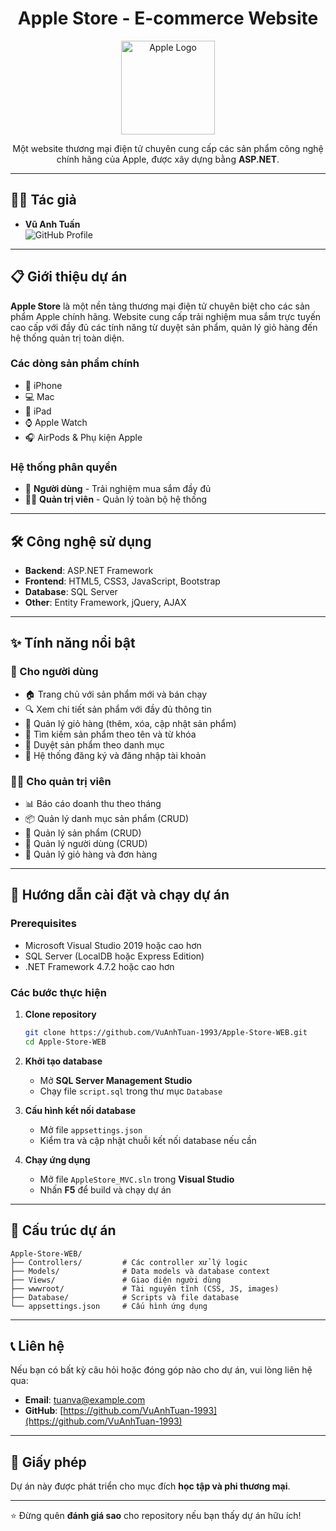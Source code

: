 <h1 align="center">Apple Store - E-commerce Website</h1>

<p align="center">
  <img src="https://upload.wikimedia.org/wikipedia/commons/thumb/f/fa/Apple_logo_black.svg/1000px-Apple_logo_black.svg.png" alt="Apple Logo" width="150"/>
</p>

<p align="center">
  Một website thương mại điện tử chuyên cung cấp các sản phẩm công nghệ chính hãng của Apple,  
  được xây dựng bằng <b>ASP.NET</b>.
</p>

---

## 👨‍💻 Tác giả
- **Vũ Anh Tuấn**  
![GitHub Profile](https://img.shields.io/badge/GitHub-Profile-blue?logo=github)  

---


## 📋 Giới thiệu dự án
**Apple Store** là một nền tảng thương mại điện tử chuyên biệt cho các sản phẩm Apple chính hãng. Website cung cấp trải nghiệm mua sắm trực tuyến cao cấp với đầy đủ các tính năng từ duyệt sản phẩm, quản lý giỏ hàng đến hệ thống quản trị toàn diện.

### Các dòng sản phẩm chính
- 📱 iPhone  
- 💻 Mac  
- 📘 iPad  
- ⌚️ Apple Watch  
- 🎧 AirPods & Phụ kiện Apple  

### Hệ thống phân quyền
- 👤 **Người dùng** - Trải nghiệm mua sắm đầy đủ  
- 👨‍💼 **Quản trị viên** - Quản lý toàn bộ hệ thống  

---

## 🛠 Công nghệ sử dụng
- **Backend**: ASP.NET Framework  
- **Frontend**: HTML5, CSS3, JavaScript, Bootstrap  
- **Database**: SQL Server  
- **Other**: Entity Framework, jQuery, AJAX  

---

## ✨ Tính năng nổi bật

### 👤 Cho người dùng
- 🏠 Trang chủ với sản phẩm mới và bán chạy  
- 🔍 Xem chi tiết sản phẩm với đầy đủ thông tin  
- 🛒 Quản lý giỏ hàng (thêm, xóa, cập nhật sản phẩm)  
- 🔎 Tìm kiếm sản phẩm theo tên và từ khóa  
- 📂 Duyệt sản phẩm theo danh mục  
- 👥 Hệ thống đăng ký và đăng nhập tài khoản  

### 👨‍💼 Cho quản trị viên
- 📊 Báo cáo doanh thu theo tháng  
- 📦 Quản lý danh mục sản phẩm (CRUD)  
- 📱 Quản lý sản phẩm (CRUD)  
- 👥 Quản lý người dùng (CRUD)  
- 🛒 Quản lý giỏ hàng và đơn hàng  

---

## 🚀 Hướng dẫn cài đặt và chạy dự án

### Prerequisites
- Microsoft Visual Studio 2019 hoặc cao hơn  
- SQL Server (LocalDB hoặc Express Edition)  
- .NET Framework 4.7.2 hoặc cao hơn  

### Các bước thực hiện

1. **Clone repository**
   ```bash
   git clone https://github.com/VuAnhTuan-1993/Apple-Store-WEB.git
   cd Apple-Store-WEB
   ```

2. **Khởi tạo database**
   - Mở **SQL Server Management Studio**
   - Chạy file `script.sql` trong thư mục `Database`

3. **Cấu hình kết nối database**
   - Mở file `appsettings.json`
   - Kiểm tra và cập nhật chuỗi kết nối database nếu cần

4. **Chạy ứng dụng**
   - Mở file `AppleStore_MVC.sln` trong **Visual Studio**
   - Nhấn **F5** để build và chạy dự án

---

## 📂 Cấu trúc dự án
```
Apple-Store-WEB/
├── Controllers/         # Các controller xử lý logic
├── Models/              # Data models và database context
├── Views/               # Giao diện người dùng
├── wwwroot/             # Tài nguyên tĩnh (CSS, JS, images)
├── Database/            # Scripts và file database
└── appsettings.json     # Cấu hình ứng dụng
```

---

## 📞 Liên hệ
Nếu bạn có bất kỳ câu hỏi hoặc đóng góp nào cho dự án, vui lòng liên hệ qua:  
- **Email**: tuanva@example.com  
- **GitHub**: [https://github.com/VuAnhTuan-1993](https://github.com/VuAnhTuan-1993)  

---

## 📄 Giấy phép
Dự án này được phát triển cho mục đích **học tập và phi thương mại**.

---

⭐ Đừng quên **đánh giá sao** cho repository nếu bạn thấy dự án hữu ích!
